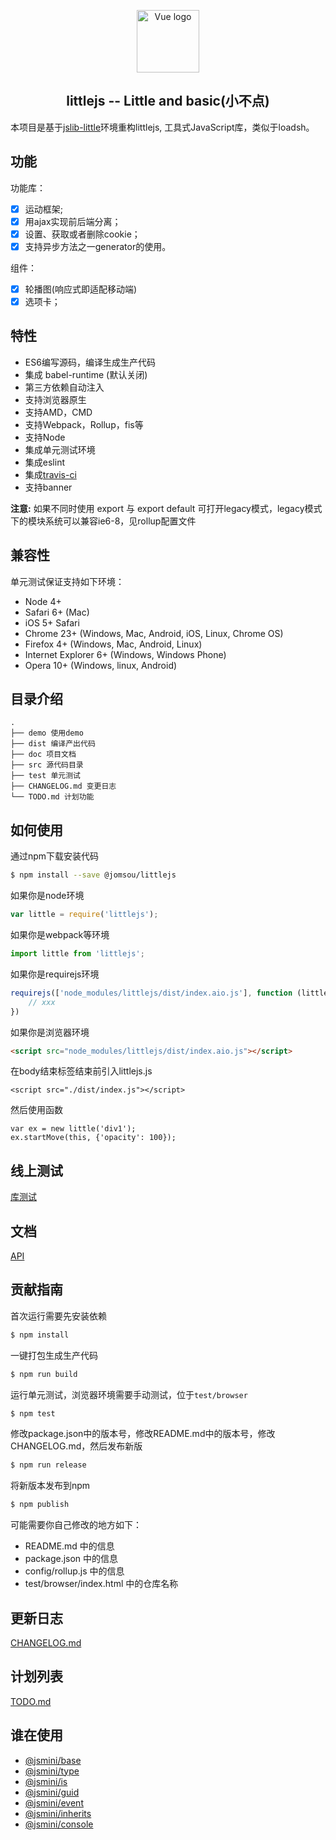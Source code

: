 <p align="center"><a href="#" target="_blank" rel="noopener noreferrer"><img width="100" src="https://ws1.sinaimg.cn/mw690/005Pf0eLgy1fvt2e93clfj302s02sdfm.jpg" alt="Vue logo"></a></p>
<h2 align="center">littlejs   -- Little and basic(小不点)</h2>

本项目是基于[jslib-little](https://github.com/yanhaijing/jslib-little)环境重构littlejs, 工具式JavaScript库，类似于loadsh。

## 功能

功能库：
- [x] 运动框架;
- [x] 用ajax实现前后端分离；
- [x] 设置、获取或者删除cookie；
- [x] 支持异步方法之一generator的使用。

组件：
- [x] 轮播图(响应式即适配移动端)
- [x] 选项卡；

## 特性

- ES6编写源码，编译生成生产代码
- 集成 babel-runtime (默认关闭)
- 第三方依赖自动注入
- 支持浏览器原生
- 支持AMD，CMD
- 支持Webpack，Rollup，fis等
- 支持Node
- 集成单元测试环境
- 集成eslint
- 集成[travis-ci](https://www.travis-ci.org/)
- 支持banner

**注意:** 如果不同时使用 export 与 export default 可打开legacy模式，legacy模式下的模块系统可以兼容ie6-8，见rollup配置文件

## 兼容性
单元测试保证支持如下环境：

- Node 4+
- Safari 6+ (Mac)
- iOS 5+ Safari
- Chrome 23+ (Windows, Mac, Android, iOS, Linux, Chrome OS)
- Firefox 4+ (Windows, Mac, Android, Linux)
- Internet Explorer 6+ (Windows, Windows Phone)
- Opera 10+ (Windows, linux, Android)

## 目录介绍

```
.
├── demo 使用demo
├── dist 编译产出代码
├── doc 项目文档
├── src 源代码目录
├── test 单元测试
├── CHANGELOG.md 变更日志
└── TODO.md 计划功能
```

## 如何使用
通过npm下载安装代码

```bash
$ npm install --save @jomsou/littlejs
```

如果你是node环境

```js
var little = require('littlejs');
```

如果你是webpack等环境

```js
import little from 'littlejs';
```

如果你是requirejs环境

```js
requirejs(['node_modules/littlejs/dist/index.aio.js'], function (little) {
    // xxx
})
```

如果你是浏览器环境

```html
<script src="node_modules/littlejs/dist/index.aio.js"></script>
```

在body结束标签结束前引入littlejs.js

```
<script src="./dist/index.js"></script>
```
然后使用函数
```
var ex = new little('div1');
ex.startMove(this, {'opacity': 100});
```
## 线上测试
[库测试](https://www.jomsou.cn/littlejs)

## 文档
[API](https://github.com/Zenquan/littlejs/blob/v0.2.0/doc/api.md)

## 贡献指南
首次运行需要先安装依赖

```bash
$ npm install
```

一键打包生成生产代码

```bash
$ npm run build
```

运行单元测试，浏览器环境需要手动测试，位于`test/browser`

```bash
$ npm test
```

修改package.json中的版本号，修改README.md中的版本号，修改CHANGELOG.md，然后发布新版

```bash
$ npm run release
```

将新版本发布到npm

```bash
$ npm publish
```

可能需要你自己修改的地方如下：

- README.md 中的信息
- package.json 中的信息
- config/rollup.js 中的信息
- test/browser/index.html 中的仓库名称

## 更新日志
[CHANGELOG.md](https://github.com/Zenquan/littlejs/blob/v0.2.0/CHANGELOG.md)

## 计划列表
[TODO.md](https://github.com/Zenquan/littlejs/blob/v0.2.0/TODO.md)

## 谁在使用

- [@jsmini/base](https://github.com/jsmini/base)
- [@jsmini/type](https://github.com/jsmini/type)
- [@jsmini/is](https://github.com/jsmini/is)
- [@jsmini/guid](https://github.com/jsmini/guid)
- [@jsmini/event](https://github.com/jsmini/event)
- [@jsmini/inherits](https://github.com/jsmini/inherits)
- [@jsmini/console](https://github.com/jsmini/console)
